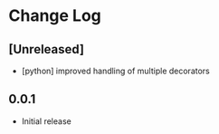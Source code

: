 # Change Log

## [Unreleased]

- [python] improved handling of multiple decorators

## 0.0.1

- Initial release
